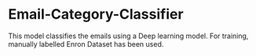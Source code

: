 # Email-Category-Classifier
This model classifies the emails using a Deep learning model. For training, manually labelled Enron Dataset has been used.
